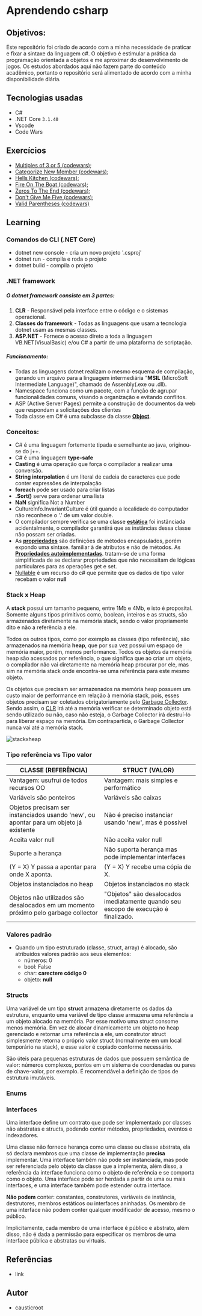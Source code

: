# Aprendendo csharp

## Objetivos:

Este repositório foi criado de acordo com a minha necessidade de praticar e fixar a sintaxe da linguagem c#. O objetivo é estimular a prática da programação orientada a objetos e me aproximar do desenvolvimento de jogos. Os estudos abordados aqui não fazem parte do conteúdo acadêmico, portanto o repositório será alimentado de acordo com  a minha disponibilidade diária. 


## Tecnologias usadas
* C#
* .NET Core  `3.1.40`
* Vscode
* Code Wars

## Exercícios
* [Multiples of 3 or 5 (codewars)](https://github.com/causticroot/learning-csharp/blob/master/CodeWars/Multiples/Program.cs); 
* [Categorize New Member (codewars)](https://github.com/causticroot/learning-csharp/blob/master/CodeWars/CategorizeNewMember/Program.cs); 
* [Hells Kitchen (codewars)](https://github.com/causticroot/learning-csharp/blob/master/CodeWars/HellsKitchen/Program.cs); 
* [Fire On The Boat (codewars)](https://github.com/causticroot/learning-csharp/blob/master/CodeWars/FireOnTheBoat/Program.cs); 
* [Zeros To The End (codewars)](https://github.com/causticroot/learning-csharp/blob/master/CodeWars/ZerosToTheEnd/Program.cs); 
* [Don't Give Me Five (codewars)](https://github.com/causticroot/learning-csharp/blob/master/CodeWars/DontGiveMeFive/Program.cs); 
* [Valid Parentheses (codewars)](https://github.com/causticroot/learning-csharp/blob/master/CodeWars/ValidParentheses/Program.cs)


## Learning

### Comandos do CLI (.NET Core)
* dotnet new console - cria um novo projeto '.csproj'
* dotnet run - compila e roda o projeto
* dotnet build - compila o projeto


### .NET framework
##### O dotnet framework consiste em 3 partes:
1. **CLR** - Responsável pela interface entre o código e o sistemas operacional.
2. **Classes do framework** - Todas as linguagens que usam a tecnologia dotnet usam as mesmas classes.
3. **ASP.NET** - Fornece o acesso direto a toda a linguagem VB.NET(VisualBasic) e/ou C# a partir de uma plataforma de scriptação.

##### Funcionamento:
* Todas as linguagens dotnet realizam o mesmo esquema de compilação, gerando um arquivo para a linguagem intermediária "**MSIL** (MicroSoft Intermediate Language)", chamado de Assenbly(.exe ou .dll).
* Namespace funciona como um pacote, com a função de agrupar funcionalidades comuns, visando a organização e evitando conflitos.
* ASP (Active Server Pages) permite  a construção de documentos da web que respondam a solicitações dos clientes
* Toda classe em C# é uma subclasse da classe **[Object](https://docs.microsoft.com/pt-br/dotnet/api/system.object?view=net-5.0)**.


### Conceitos:
* C# é uma linguagem fortemente tipada e semelhante ao java, originou-se do j++.
* C# é uma linguagem **type-safe**
* **Casting** é uma operação que força o compilador a realizar uma conversão.
* **String interpolation** é um literal de cadeia de caracteres que pode conter expressões de interpolação
* **foreach** pode ser usado para criar listas
* **.Sort()** serve para ordenar uma lista
* **NaN** significa Not a Number
* CultureInfo.InvariantCulture é útil quando a localidade do computador não reconhece o '.' de um valor double.
* O compilador sempre verifica se uma classe **[estática](https://docs.microsoft.com/pt-br/dotnet/csharp/programming-guide/classes-and-structs/static-classes-and-static-class-members)** foi instânciada acidentalmente, o compilador garantirá que as instâncias dessa classe não possam ser criadas.
* As **[propriedades](https://docs.microsoft.com/pt-br/dotnet/csharp/properties)** são definições de métodos encapsulados, porém expondo uma sintaxe.
familiar à de atributos e não de métodos. As **[Propriedades autoimplementadas](https://docs.microsoft.com/pt-br/dotnet/csharp/programming-guide/classes-and-structs/auto-implemented-properties)**.
tratam-se de uma forma simplificada de se declarar propriedades que não necessitam
de lógicas particulares para as operações get e set.
* [Nullable](https://docs.microsoft.com/pt-br/dotnet/csharp/language-reference/builtin-types/nullable-value-types) é um recurso do c# que permite que  os dados de tipo valor recebam o valor **null**



### Stack x Heap

A **stack** possui um tamanho pequeno, entre 1Mb e 4Mb,  e isto é proposital. Somente alguns tipos primitivos  como, boolean, inteiros e as structs, são armazenados diretamente na memória stack, sendo o valor propriamente dito e não a referência a ele.

Todos os outros tipos, como por exemplo as classes (tipo referência), são armazenados na memória **heap**, que por sua vez possui um espaço de memória maior, porém, menos performance. Todos os objetos da memória heap são acessados por  referência, o que significa que  ao criar um objeto, o compilador não vai diretamente na memória heap procurar por ele,  mas sim na memória stack onde encontra-se uma referência para este mesmo objeto.

Os objetos que precisam ser armazenados na memória heap possuem um custo maior de performance em relação à memória stack, pois, esses objetos precisam ser coletados obrigatoriamente pelo [Garbage Collector](https://docs.microsoft.com/pt-br/dotnet/standard/garbage-collection/). Sendo assim, o [CLR]() irá até a memória verificar se determinado objeto está sendo utilizado ou não, caso não esteja, o Garbage Collector irá destruí-lo para liberar espaço na memória. Em contrapartida, o Garbage Collector nunca vai até a memória stack. 



![stackxheap](https://1.bp.blogspot.com/-gKWUcwIKWWU/VvPtKUAIFjI/AAAAAAAAFRc/WLCqWfSxlZ4ioocmBuFS3KaRhzs0I13OA/w1200-h630-p-k-no-nu/Difference%2Bbetween%2Bstack%2Band%2Bheap%2Bmemory%2Bin%2BJava.gif)



### Tipo referência vs Tipo valor

**CLASSE (REFERÊNCIA)**   | **STRUCT (VALOR)**
------------------------- | --------------
Vantagem: usufrui de todos recursos OO | Vantagem: mais simples e performático
Variáveis são ponteiros | Variáveis são caixas
Objetos precisam ser instanciados usando 'new', ou apontar para um objeto já existente | Não é preciso instanciar usando 'new', mas é possível
Aceita valor null  | Não aceita valor null
Suporte a herança  | Não suporta herança mas pode implementar interfaces
(Y = X) Y passa a apontar para onde X aponta.  | (Y = X) Y recebe uma cópia de X.
Objetos instanciados no heap  | Objetos instanciados no stack
Objetos não utilizados são desalocados em um momento próximo pelo garbage collector  | "Objetos" são desalocados imediatamente quando seu escopo de execução é finalizado.

### Valores padrão
* Quando um tipo estruturado (classe, struct, array) é alocado, são atribuídos valores padrão aos seus elementos:
    * números: 0
    * bool: False
    * char: **carectere código 0**
    * objeto: **null**

### Structs

Uma variável de um tipo **struct** armazena diretamente os dados da estrutura, enquanto uma variável de tipo classe armazena uma referência a um objeto alocado na memória. Por esse motivo uma struct consome menos memória. Em vez de alocar dinamicamente um objeto no heap gerenciado e retornar uma referência a ele, um construtor  struct simplesmente retorna o próprio valor struct (normalmente em um local temporário na stack), e esse valor é copiado conforme necessário.

São úteis para pequenas estruturas de dados que possuem semântica de valor:  números complexos, pontos em um sistema  de coordenadas ou pares de chave-valor, por exemplo. É recomendável a definição de tipos de estrutura imutáveis.

### Enums



### Interfaces

Uma interface define um contrato que pode ser implementado por classes não abstratas e structs, podendo conter métodos, propriedades, eventos e indexadores.

Uma classe não fornece herança como uma classe ou classe abstrata, ela só declara membros que uma classe de implementação  **precisa** implementar. Uma interface também não pode ser instanciada, mas pode ser referenciada pelo objeto da classe que a implementa, além disso, a referência da interface funciona como o objeto de referência  e se comporta como o objeto.  Uma interface pode ser herdada a partir de uma ou mais interfaces,  e uma interface também pode estender outra interface.

**Não podem** conter: constantes, construtores, variáveis de instância, destrutores, membros estáticos ou interfaces aninhadas. Os membro de uma interface não podem conter qualquer modificador de acesso, mesmo o público.

Implicitamente, cada membro de uma interface é público e abstrato, além disso, não é dada a permissão para especificar os membros de uma interface pública e abstratas  ou virtuais.



## Referências

* link

## Autor

* causticroot
